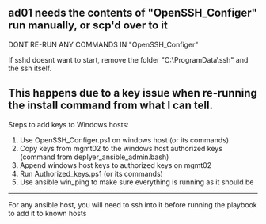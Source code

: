 ad01 needs the contents of "OpenSSH_Configer" run manually, or scp'd over to it
---  
DONT RE-RUN ANY COMMANDS IN "OpenSSH_Configer"

If sshd doesnt want to start, remove the folder "C:\ProgramData\ssh" and the ssh itself.

This happens due to a key issue when re-running the install command from what I can tell.
---
Steps to add keys to Windows hosts:
1. Use OpenSSH_Configer.ps1 on windows host (or its commands)
2. Copy keys from mgmt02 to the windows host authorized keys (command from deplyer_ansible_admin.bash)
3. Append windows host keys to authorized keys on mgmt02
4. Run Authorized_keys.ps1 (or its commands)
5. Use ansible win_ping to make sure everything is running as it should be
---
For any ansible host, you will need to ssh into it before running the playbook to add it to known hosts